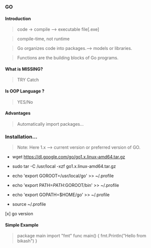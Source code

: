 ### GO

#### Introduction

> code -> compile --> executable file[.exe]

>compile-time, not runtime

> Go organizes code into packages.--> models or libraries.

> Functions are the building blocks of Go programs. 

#### What is MISSING?
> TRY Catch
> 

#### Is OOP Language ?
> YES/No

#### Advantages
> Automatically import packages...


###  Installation...

> Note: Here 1.x --> current version or preferred version of GO.

- wget https://dl.google.com/go/go1.x.linux-amd64.tar.gz

- sudo tar -C /usr/local -xzf go1.x.linux-amd64.tar.gz

- echo 'export GOROOT=/usr/local/go' >> ~/.profile
- echo 'export PATH=$PATH:$GOROOT/bin' >> ~/.profile
- echo 'export GOPATH=$HOME/go' >> ~/.profile
- source ~/.profile

[x] go version

#### Simple Example
> package main
import "fmt"
func main() {
	fmt.Println("Hello from bikash")
}
